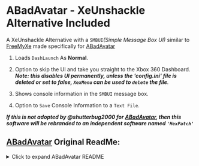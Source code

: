 # ABadAvatar - XeUnshackle Alternative Included
A XeUnshackle Alternative with a ```SMBUI```_(Simple Message Box UI)_ similar to [FreeMyXe](https://github.com/FreeMyXe/FreeMyXe) made specifically for [ABadAvatar](https://github.com/shutterbug2000/ABadAvatar)

1. Loads `DashLaunch` As **Normal**.

2.  Option to skip the UI and take you straight to the Xbox 360 Dashboard.<br>
_**Note: this disables UI permanently, unless the 'config.ini' file is deleted or set to false, `XexMenu` can be used to `delete` the file**._

3. Shows console information in the ``SMBUI`` message box.

4. Option to `Save` Console Information to a ``Text File``.

_**If this is not adopted by @shutterbug2000 for [ABadAvatar](https://github.com/shutterbug2000/ABadAvatar), then this software will be rebranded to an independent software named ````'HexPatch'````**_


## [ABadAvatar](https://github.com/shutterbug2000/ABadAvatar) Original ReadMe:

<details>
   
  <summary>Click to expand ABadAvatar README</summary>

_1. Ensure your console has the Avatar update data. If you don't have an HDD, you may need to install the official offline System Update 17559 on a formatted USB. Don't use LIVE to update, just in case Microsoft decides to patch this._

_2. No xex is included. You'll need to put an xex that does what you wish in the BadUpdatePayload folder (odds are, this is XeUnshackle or FreeMyXe)._

_3. You can tell if the exploit is running by moving the cursor on the profile select screen. Additionally, the 2 LEDs on the ROL will occasionally swap. Attempting to back out of the selection screen or log in at this point will interfere with the exploit._

_4. Don't log in to the exploit profile, especially while on LIVE. There is a PIN set to prevent accidental logins._

_5. You should ensure that you are disconnected from both Wi-Fi and Ethernet before using this exploit to prevent LIVE bans. Ethernet is easy, but Wi-Fi requires you to either disconnect before turning off your console, or sacrifice the cold boot aspect (or just don't hook up the 360 to the internet at all)._

_6. Stage 2 is fully buildable start-to-finish without any trickery. If you want to modify stage1, hexedit the output into the avatar item from the release profile at address 0x2200. Stage0 is tricky to modify due to compression, but only shows the anti-scam text and performs a stack pivot and can safely be considered static._

_7. Stage 3 should be built at 0x90110000 instead of 0x98030000. Additionally, you should pad up to 0x10000 bytes with 4E 80 00 20 to ensure the module used in the exploit can be properly unloaded._
</details>
